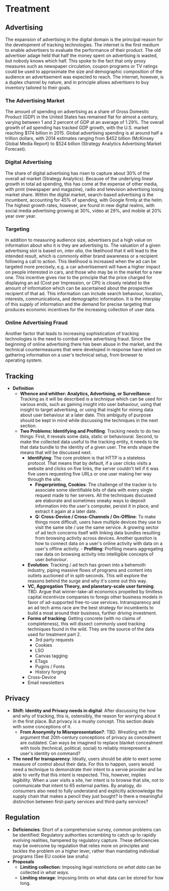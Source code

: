 # Treatment

## Advertising
The expansion of advertising in the digital domain is the principal reason for the development of tracking technologies.
The internet is the first medium to enable advertisers to evaluate the performance of their product. The old advertiser adage held that half the money spent on advertising is wasted, but nobody knows which half. This spoke to the fact that only proxy measures such as newspaper circulation, coupon programs or TV ratings could be used to approximate the size and demographic composition of the audience an advertisement was expected to reach. The internet, however, is a duplex channel by nature, and in principle allows advertisers to buy inventory tailored to their goals.

### The Advertising Market
The amount of spending on advertising as a share of Gross Domestic Product (GDP) in the United States has remained flat for almost a century, varying between 1 and 2 percent of GDP at an average of 1.29%.
The overall growth of ad spending has tracked GDP growth, with the U.S. market reaching $174 billion in 2015. Global advertising spending is at around half a trillion dollars, with 2014 estimates ranging from $452 billion (McKinsey Global Media Report) to $524 billion (Strategy Analytics Advertising Market Forecast).

### Digital Advertising
The share of digital advertising has risen to capture about 30% of the overall ad market (Strategy Analytics). Because of the underlying linear growth in total ad spending, this has come at the expense of other media, with print (newspaper and magazine), radio and television advertising losing market share.
Within the digital market, search-based advertising is the incumbent, accounting for 45% of spending, with Google firmly at the helm. The highest growth rates, however, are found in new digital realms, with social media advertising growing at 30%, video at 29%, and mobile at 20% year over year.

### Targeting
In addition to measuring audience size, advertisers put a high value on information about who it is they are advertising to. The valuation of a given advertising slot is based on, *inter alia*, the likelihood that it will lead to the intended result, which is commonly either brand awareness or a recipient following a call to action. This likelihood is increased when the ad can be targeted more precisely, e.g. a car advertisement will have a higher impact on people interested in cars, and those who may be in the market for a new one. This incentive gives rise to the principle that the price charged for displaying an ad (Cost per Impression, or CPI) is closely related to the amount of information which can be ascertained about the prospective recipient of that ad. This information can include search behaviour, location, interests, communications, and demographic information. It is the interplay of this supply of information and the demand for precise targeting that produces economic incentives for the increasing collection of user data.

### Online Advertising Fraud
Another factor that leads to increasing sophistication of tracking technologies is the need to combat online advertising fraud.
Since the beginning of online advertising there has been abuse in the market, and the technical countermeasures that were developed in response have relied on gathering information on a user's technical setup, from browser to operating system.

## Tracking
- **Definition**
  - **Whence and whither: Analytics, Advertising, or Surveillance**: Tracking as it will be described is a _technique_ which can be used for various ends, such as gaining insight into user behaviour, using that insight to target advertising, or using that insight for mining data about user behaviour at a later date. This ambiguity of purpose should be kept in mind while discussing the techniques in the next section.
  - **Two Problems: Identifying and Profiling**: Tracking needs to do two things: First, it reveals some data, static or behavioural. Second, to make the collected data useful to the tracking entity, it needs to tie that data bundle to the identity of a given user. The ends shape the means that will be discussed next.
  	- **Identifying**: The core problem is that HTTP is a stateless protocol. That means that by default, if a user clicks visits a website and clicks on five links, the server couldn't tell if it was five users requesting five URLs or one user making her way through the site.
      - **Fingerprinting, Cookies**: The challenge of the tracker is to associate some identifiable bits of data with every single request made to her servers. All the techniques discussed are elaborate and sometimes sneaky ways to deposit information into the user's computer, persist it in place, and extract it again at a later date.
      - **Q: Cross-Device / Cross-Channels / On-Offline**: To make things more difficult, users have multiple devices they use to visit the same site / use the same service. A growing sector of ad tech concerns itself with linking data bundles resulting from browsing activity across devices. Another question is how to connect data on a user's online activity with data on a user's offline activity.
			- **Profiling**: Profiling means aggregating raw data on browsing activity into intelligible concepts of user _behaviour_. 
	- **Evolution**: Tracking / ad tech has grown into a behemoth industry, piping massive flows of programs and content into outlets auctioned of in split-seconds. This will explore the reasons behind the surge and why it's come out this way.
    - **VC, Aggregation Theory, and planetary-scale user farming**: TBD. Argue that winner-take-all economics propelled by limitless capital incentivize companies to forego other business models in favor of ad-supported free-to-use services. Intransparency and an ad tech arms race are the best strategy for incumbents to build a moat around their business, further driving investment.
	- **Forms of tracking**: Getting concrete (with no claims of completeness), this will dissect commonly used tracking techniques found in the wild. They are the source of the data used for treatment part 2.
		- 3rd party requests
		- Cookies
		- LSO
		- Canvas tagging
		- ETags
		- Pugins / Fonts
		- History forging
	- Cross-Device
    - Email newsletters

## Privacy
- **Shift: Identity and Privacy needs in digital**: After discussing the how and why of tracking, this is, ostensibly, the reason for worrying about it in the first place. But privacy is a mushy concept. This section deals with some conceptions of it.
  - **From Anonymity to Misrepresentation?**: TBD. Wrestling with the argument that 20th-century conceptions of privacy as concealment are outdated. Can ways be imagined to replace blanket concealment with tools (technical, political, social) to reliably misrepresent a user's identity on command?
- **The need for transparency**: Ideally, users should be able to exert some measure of control about their data. For this to happen, users would need a technique to demonstrate their intent to a servie provider and be able to verify that this intent is respected. This, however, implies legibility. When a user visits a site, her intent is to browse that site, not to communicate that intent to 65 external parties. By analogy, do consumers also need to fully understand and explicitly acknowledge the supply chain that makes a pencil they just bought? Is there a meaningful distinction between first-party services and third-party services?

## Regulation

- **Deficiencies**: Short of a comprehensive survey, common problems can be identified: Regulatory authorities scrambling to catch up to rapidly evolving realities, hampered by regulatory capture. These deficiencies may be overcome by regulation that relies more on principles and tackles the problem on a higher lever, rather than mandating individual programs (See EU cookie law snafu)
- **Proposals**
  - **Limiting collection**: Imposing legal restrictions on _what data_ can be collected in _what ways_.
  - **Limiting storage**: Imposing limits on what data can be stored for how long.

